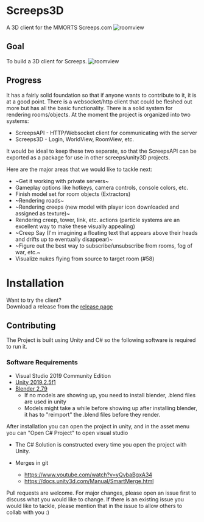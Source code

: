 # Screeps3D
A 3D client for the MMORTS Screeps.com
![roomview](readme-images/roomview.png?raw=true "A base on shard2 showing some models")

## Goal 
To build a 3D client for Screeps.
![roomview](readme-images/mapoverview.png?raw=true "A base on shard2 showing some models")

## Progress
It has a fairly solid foundation so that if anyone wants to contribute to it, it is at a good point. There is a websocket/http client that could be fleshed out more but has all the basic functionality. There is a solid system for rendering rooms/objects. At the moment the project is organized into two systems:

* ScreepsAPI - HTTP/Websocket client for communicating with the server
* Screeps3D - Login, WorldView, RoomView, etc.

It would be ideal to keep these two separate, so that the ScreepsAPI can be exported as a package for use in other screeps/unity3D projects. 

Here are the major areas that we would like to tackle next: 
* ~Get it working with private servers~
* Gameplay options like hotkeys, camera controls, console colors, etc.
* Finish model set for room objects (Extractors)
* ~Rendering roads~
* ~Rendering creeps (new model with player icon downloaded and assigned as texture)~
* Rendering creep, tower, link, etc. actions (particle systems are an excellent way to make these visually appealing)
* ~Creep Say (I'm imagining a floating text that appears above their heads and drifts up to eventually disappear)~
* ~Figure out the best way to subscribe/unsubscribe from rooms, fog of war, etc.~
* Visualize nukes flying from source to target room (#58)
  

# Installation
Want to try the client?  
Download a release from the [release page](https://github.com/thmsndk/Screeps3D/releases)

## Contributing
The Project is built using Unity and C# so the following software is required to run it.

### Software Requirements
* Visual Studio 2019 Community Edition
* [Unity 2019.2.5f1](unityhub://2019.2.5f1/9dace1eed4cc)
* [Blender 2.79](http://download.blender.org/release/Blender2.79/)
  * If no models are showing up, you need to install blender, .blend files are used in unity
  * Models might take a while before showing up after installing blender, it has to "reimport" the .blend files before they render.

After installation you can open the project in unity, and in the asset menu you can "Open C# Project" to open visual studio
* The C# Solution is constructed every time you open the project with Unity.

* Merges in git
    * https://www.youtube.com/watch?v=yQvbaBgxA34
    * https://docs.unity3d.com/Manual/SmartMerge.html

Pull requests are welcome. For major changes, please open an issue first to discuss what you would like to change. If there is an existing issue you would like to tackle, please mention that in the issue to allow others to collab with you :)



